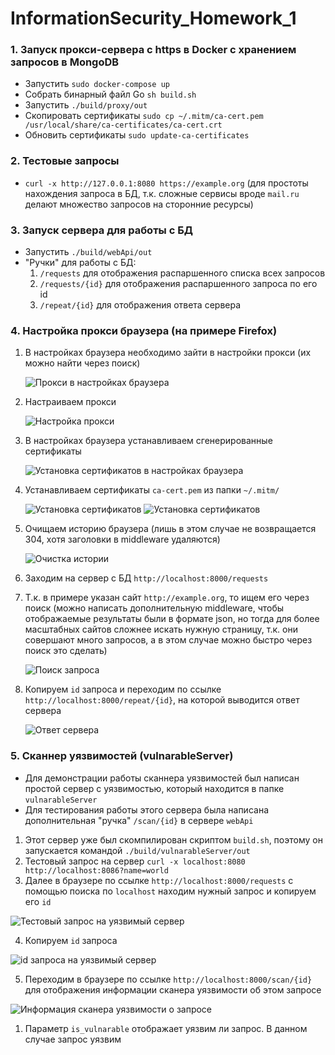 # InformationSecurity_Homework_1

### 1. Запуск прокси-сервера с https в Docker с хранением запросов в MongoDB

- Запустить `sudo docker-compose up`
- Собрать бинарный файл Go `sh build.sh`
- Запустить `./build/proxy/out`
- Скопировать сертификаты `sudo cp ~/.mitm/ca-cert.pem /usr/local/share/ca-certificates/ca-cert.crt`
- Обновить сертификаты `sudo update-ca-certificates`

### 2. Тестовые запросы

- `curl -x http://127.0.0.1:8080 https://example.org` (для простоты нахождения запроса в БД, т.к. сложные сервисы вроде `mail.ru` делают множество запросов на сторонние ресурсы)

### 3. Запуск сервера для работы с БД

- Запустить `./build/webApi/out`
- "Ручки" для работы с БД:
  1. `/requests` для отображения распаршенного списка всех запросов
  2. `/requests/{id}` для отображения распаршенного запроса по его id
  3. `/repeat/{id}` для отображения ответа сервера

### 4. Настройка прокси браузера (на примере Firefox)

1. В настройках браузера необходимо зайти в настройки прокси (их можно найти через поиск)

   ![Прокси в настройках браузера](./img/1.png)

2. Настраиваем прокси

   ![Настройка прокси](./img/2.png)

3. В настройках браузера устанавливаем сгенерированные сертификаты

   ![Установка сертификатов в настройках браузера](./img/3.png)

4. Устанавливаем сертификаты `ca-cert.pem` из папки `~/.mitm/`

   ![Установка сертификатов ](./img/4.png)
   ![Установка сертификатов ](./img/5.png)

5. Очищаем историю браузера (лишь в этом случае не возвращается 304, хотя заголовки в middleware удаляются)

   ![Очистка истории](./img/6.png)

6. Заходим на сервер с БД `http://localhost:8000/requests`
7. Т.к. в примере указан сайт `http://example.org`, то ищем его через поиск (можно написать дополнительную middleware, чтобы отображаемые результаты были в формате json, но тогда для более масштабных сайтов сложнее искать нужную страницу, т.к. они совершают много запросов, а в этом случае можно быстро через поиск это сделать)

   ![Поиск запроса](./img/7.png)

8. Копируем `id` запроса и переходим по ссылке `http://localhost:8000/repeat/{id}`, на которой выводится ответ сервера

   ![Ответ сервера](./img/8.png)

### 5. Сканнер уязвимостей (vulnarableServer)

- Для демонстрации работы сканнера уязвимостей был написан простой сервер с уязвимостью, который находится в папке `vulnarableServer`
- Для тестирования работы этого сервера была написана дополнительная "ручка" `/scan/{id}` в сервере `webApi`

1. Этот сервер уже был скомпилирован скриптом `build.sh`, поэтому он запускается командой `./build/vulnarableServer/out`
2. Тестовый запрос на сервер `curl -x localhost:8080 http://localhost:8086?name=world`
3. Далее в браузере по ссылке `http://localhost:8000/requests` с помощью поиска по `localhost` находим нужный запрос и копируем его `id`

![Тестовый запрос на уязвимый сервер](./img/9.png)

4. Копируем `id` запроса

![id запроса на уязвимый сервер](./img/10.png)

5. Переходим в браузере по ссылке `http://localhost:8000/scan/{id}` для отображения информации сканера уязвимости об этом запросе

![Информация сканера уязвимости о запросе](./img/11.png)

1. Параметр `is_vulnarable` отображает уязвим ли запрос. В данном случае запрос уязвим
